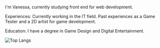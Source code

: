I'm Vanessa, currently studying front end for web development.


Experiences:
Currently working in the IT field.
Past experiences as a Game Tester and a 2D artist for game development.

Education:
I have a degree in Game Design and Digital Entertainment.

 ![Top Langs](https://github-readme-stats.vercel.app/api/top-langs/?username=VFchristoff&hide=javascript,c#,css,scss,html&theme=tokyonight)
